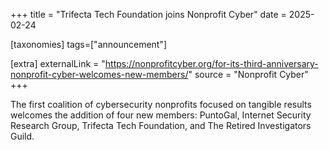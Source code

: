 +++
title = "Trifecta Tech Foundation joins Nonprofit Cyber"
date = 2025-02-24

[taxonomies]
tags=["announcement"]

[extra]
externalLink = "https://nonprofitcyber.org/for-its-third-anniversary-nonprofit-cyber-welcomes-new-members/"
source = "Nonprofit Cyber"
+++

The first coalition of cybersecurity nonprofits focused on tangible results welcomes the addition of four new members: PuntoGal, Internet Security Research Group, Trifecta Tech Foundation, and The Retired Investigators Guild.

<!-- more -->